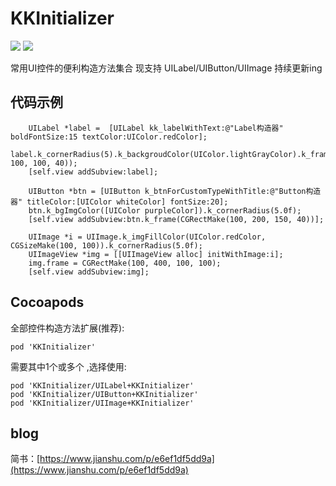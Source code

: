 KKInitializer
====
[![](https://img.shields.io/badge/pod-0.0.1-orange.svg)](https://cocoapods.org/pods/KKInitializer) [![](https://img.shields.io/badge/blog-简书-E87040.svg)](https://www.jianshu.com/p/e6ef1df5dd9a)

常用UI控件的便利构造方法集合
现支持 UILabel/UIButton/UIImage 持续更新ing

代码示例
----
```
    UILabel *label =  [UILabel kk_labelWithText:@"Label构造器" boldFontSize:15 textColor:UIColor.redColor];
    label.k_cornerRadius(5).k_backgroudColor(UIColor.lightGrayColor).k_frame(CGRectMake(100, 100, 100, 40));
    [self.view addSubview:label];
```
```
    UIButton *btn = [UIButton k_btnForCustomTypeWithTitle:@"Button构造器" titleColor:[UIColor whiteColor] fontSize:20];
    btn.k_bgImgColor([UIColor purpleColor]).k_cornerRadius(5.0f);
    [self.view addSubview:btn.k_frame(CGRectMake(100, 200, 150, 40))];
```
```
    UIImage *i = UIImage.k_imgFillColor(UIColor.redColor, CGSizeMake(100, 100)).k_cornerRadius(5.0f);
    UIImageView *img = [[UIImageView alloc] initWithImage:i];
    img.frame = CGRectMake(100, 400, 100, 100);
    [self.view addSubview:img];
```

Cocoapods
----
全部控件构造方法扩展(推荐):
```
pod 'KKInitializer'
```
需要其中1个或多个 ,选择使用:
```
pod 'KKInitializer/UILabel+KKInitializer'
pod 'KKInitializer/UIButton+KKInitializer'
pod 'KKInitializer/UIImage+KKInitializer'
```


blog
----
简书：[https://www.jianshu.com/p/e6ef1df5dd9a](https://www.jianshu.com/p/e6ef1df5dd9a)
